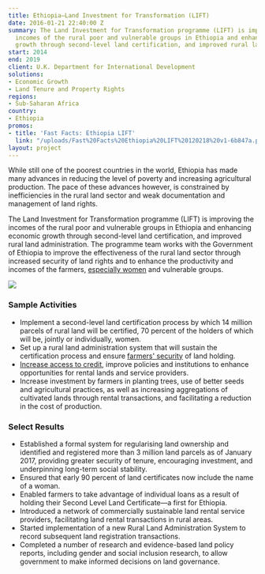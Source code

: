 ```yaml
---
title: Ethiopia—Land Investment for Transformation (LIFT)
date: 2016-01-21 22:40:00 Z
summary: The Land Investment for Transformation programme (LIFT) is improving the
  incomes of the rural poor and vulnerable groups in Ethiopia and enhancing economic
  growth through second-level land certification, and improved rural land administration.
start: 2014
end: 2019
client: U.K. Department for International Development
solutions:
- Economic Growth
- Land Tenure and Property Rights
regions:
- Sub-Saharan Africa
country:
- Ethiopia
promos:
- title: 'Fast Facts: Ethiopia LIFT'
  link: "/uploads/Fast%20Facts%20Ethiopia%20LIFT%20120218%20v1-6b847a.pdf"
layout: project
---
```


While still one of the poorest countries in the world, Ethiopia has made many advances in reducing the level of poverty and increasing agricultural production. The pace of these advances however, is constrained by inefficiencies in the rural land sector and weak documentation and management of land rights.

The Land Investment for Transformation programme (LIFT) is improving the incomes of the rural poor and vulnerable groups in Ethiopia and enhancing economic growth through second-level land certification, and improved rural land administration. The programme team works with the Government of Ethiopia to improve the effectiveness of the rural land sector through increased security of land rights and to enhance the productivity and incomes of the farmers, [especially women](http://dai-global-developments.com/articles/womens-land-rights-and-the-problem-of-polygamy-a-proposal-in-ethiopia/) and vulnerable groups.

![](https://assetify-dai.com/projects/Liftnew.jpg)

### Sample Activities

* Implement a second-level land certification process by which 14 million parcels of rural land will be certified, 70 percent of the holders of which will be, jointly or individually, women.
* Set up a rural land administration system that will sustain the certification process and ensure [farmers' security](http://www.seepnetwork.org/blog/improved-land-security-promotes-financial-inclusion-ethiopian-farmers) of land holding.
* [Increase access to credit](https://beamexchange.org/community/blogs/2017/11/13/land-tenure-security-financial-inclusion/), improve policies and institutions to enhance opportunities for rental lands and service providers.
* Increase investment by farmers in planting trees, use of better seeds and agricultural practices, as well as increasing aggregations of cultivated lands through rental transactions, and facilitating a reduction in the cost of production.

### Select Results

* Established a formal system for regularising land ownership and identified and registered more than 3 million land parcels as of January 2017, providing greater security of tenure, encouraging investment, and underpinning long-term social stability.
* Ensured that early 90 percent of land certificates now include the name of a woman.
* Enabled farmers to take advantage of individual loans as a result of holding their Second Level Land Certificate—a first for Ethiopia.
* Introduced a network of commercially sustainable land rental service providers, facilitating land rental transactions in rural areas.
* Started implementation of a new Rural Land Administration System to record subsequent land registration transactions.
* Completed a number of research and evidence-based land policy reports, including gender and social inclusion research, to allow government to make informed decisions on land governance.